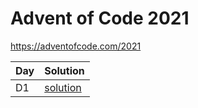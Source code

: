 # Advent of Code 2021

https://adventofcode.com/2021

 Day | Solution |
 -|-|
 D1 | [solution](src/day1.js) |
